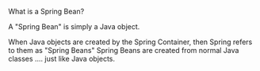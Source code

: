 What is a Spring Bean?

A "Spring Bean" is simply a Java object.

When Java objects are created by the Spring Container, then Spring refers to them as "Spring Beans"
Spring Beans are created from normal Java classes .... just like Java objects.



